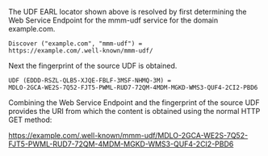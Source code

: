 The UDF EARL locator shown above is resolved by first determining the Web Service
Endpoint for the mmm-udf service for the domain example.com.

~~~~
Discover ("example.com", "mmm-udf") = 
https://example.com/.well-known/mmm-udf/
~~~~

Next the fingerprint of the source UDF is obtained.

~~~~
UDF (EDDD-RSZL-QLB5-XJQE-FBLF-3MSF-NHMQ-3M) =
MDLO-2GCA-WE2S-7Q52-FJT5-PWML-RUD7-72QM-4MDM-MGKD-WMS3-QUF4-2CI2-PBD6
~~~~

Combining the Web Service Endpoint and the fingerprint of the source UDF provides
the URI from which the content is obtained using the normal HTTP GET method:

https://example.com/.well-known/mmm-udf/MDLO-2GCA-WE2S-7Q52-FJT5-PWML-RUD7-72QM-4MDM-MGKD-WMS3-QUF4-2CI2-PBD6


